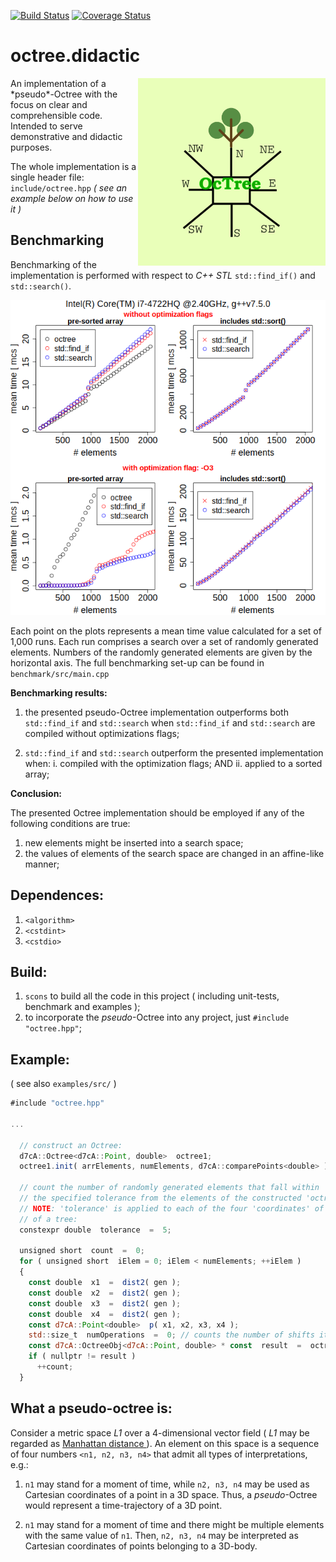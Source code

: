 [![Build Status](https://travis-ci.org/uriheep/octree.didactic.svg?branch=main)](https://travis-ci.org/uriheep/octree.didactic)
[![Coverage Status](https://coveralls.io/repos/github/uriheep/octree.didactic/badge.svg)](https://coveralls.io/github/uriheep/octree.didactic)
# octree.didactic

<img align="right" src = "https://github.com/uriheep/octree.didactic/blob/dev/pics/octree_logo_github.png" width="300" height="300">
An implementation of a *pseudo*-Octree
with the focus on clear and comprehensible code.
Intended to serve demonstrative and didactic purposes.

The whole implementation is a single header file: `include/octree.hpp`
*( see an example below on how to use it )*

## Benchmarking

Benchmarking of the implementation is performed
with respect to *C++ STL* `std::find_if()` and `std::search()`.

![benchmark](https://github.com/uriheep/octree.didactic/blob/dev/benchmark/benchmark.png?raw=true)

Each point on the plots represents a mean time value calculated for a set of
1,000 runs. Each run comprises a search over a set of randomly generated
elements. Numbers of the randomly generated elements are given by the horizontal axis.
The full benchmarking set-up can be found in `benchmark/src/main.cpp`

**Benchmarking results:**

1. the presented pseudo-Octree implementation outperforms
   both `std::find_if` and `std::search`
   when `std::find_if` and `std::search` are compiled without optimizations flags;

2. `std::find_if` and `std::search` outperform
   the presented implementation when:
   i. compiled with the optimization flags;
   AND
   ii. applied to a sorted array;

**Conclusion:**

The presented Octree implementation should be employed if
any of the following conditions are true:

1. new elements might be inserted into a search space;
2. the values of elements of the search space are changed in an affine-like manner;

## Dependences:

1. `<algorithm>`
2. `<cstdint>`
3. `<cstdio>`

## Build:

1. `scons` to build all the code in this project ( including unit-tests, 
benchmark and examples );
2. to incorporate the *pseudo*-Octree into any project,
just `#include "octree.hpp"`;

## Example:

( see also `examples/src/` )

```javascript
#include "octree.hpp"

...

  // construct an Octree:
  d7cA::Octree<d7cA::Point, double>  octree1;
  octree1.init( arrElements, numElements, d7cA::comparePoints<double> );

  // count the number of randomly generated elements that fall within
  // the specified tolerance from the elements of the constructed 'octree1':
  // NOTE: 'tolerance' is applied to each of the four 'coordinates' of an element
  // of a tree:
  constexpr double  tolerance  =  5;

  unsigned short  count  =  0;
  for ( unsigned short  iElem = 0; iElem < numElements; ++iElem )
  {
    const double  x1  =  dist2( gen );
    const double  x2  =  dist2( gen );
    const double  x3  =  dist2( gen );
    const double  x4  =  dist2( gen );
    const d7cA::Point<double>  p( x1, x2, x3, x4 );
    std::size_t  numOperations  =  0; // counts the number of shifts it took to find 'p' in the octree
    const d7cA::OctreeObj<d7cA::Point, double> * const  result  =  octree1.find( p, numOperations, tolerance );
    if ( nullptr != result )
      ++count;
  }
```

## What a pseudo-octree is:

Consider a metric space *L1* over a 4-dimensional vector field ( *L1* may be regarded as [ Manhattan distance ]( https://en.wikipedia.org/wiki/Taxicab_geometry ) ).
An element on this space is a sequence of four numbers `<n1, n2, n3, n4>` that admit all types of interpretations, e.g.: 

1. `n1` may stand for a moment of time, while 
`n2, n3, n4` may be used as Cartesian coordinates of a point in a 3D space. 
Thus, a *pseudo*-Octree would represent a time-trajectory of a 3D point.

2. `n1` may stand for a moment of time and there might be multiple elements with the same value of `n1`.
Then, `n2, n3, n4` may be interpreted as Cartesian coordinates of points belonging to a 3D-body.


